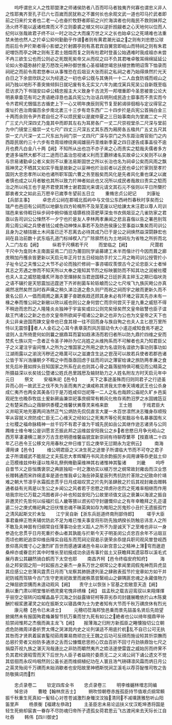 <!-- { "loadSidebar": true } -->
　　呜呼谓忠义人之性耶盟津之师诸侯防者八百而叩马者独夷齐何寡也谓忠义非人之性耶夷齐至孔子已六七百嵗而民犹称之不置何长也余观文武一道也叩马扵武者即前之归来扵文者也二老一心也奋扵牧野者即前之兴扵海滨者也何哉民不救则妹邦之汤火终不能以返诸袵席而义不立则委裘之植又何以逆折觊觎者之心天地何以位而人纪何以张哉故君子终不以一时之功之大而废万世之义之长也始卓公之死靖难也法重禁未弛也然人之扵卓公抑何勤勤乎作谱者则有黄君潮光谥之之则有刘忠愍公球而前后令尹扵斯者得小影塑之扵射圃亭则有髙君宾自黉宫即岘山而特祠之则有朱君祀増饬而亭之碑之则有王君士翘燬而复之则有杜君时登虽公始遇难时我成祖亦未尝不冉三欲生公也而公则必之死既死矣帝又从而叹之曰不负其君唯卓敬耳绵绵延延公论如火弥蕴弥赫扵是万厯改元神孙御世推心圣祖辅世竭忠扶植世教明诏霈下恤录而祠祀之而前令周君悠奉以从事惟恐在后爼豆大张而前之私祠之者乃始得焕然扵光天白日之下余尝欣跃之以为经道之一初也卓公旣与其俦共一十二人血食防城而岘山之祠乃独以地形不善突耸倾斜日就圮废有名无实又六年为嵗戊寅兵宪吴公自新既至临莅访求乃下书瑞安曰卓公精忠报主大义致身千古流芳一邦増重即今圣恩被普公论大明表章埀范有司之责语絶谆恳也盖兵宪公为治诘兵明刑成民造士靡事而不责实而今令齐君柯尤悃愊志古循吏上下一心又明年庚辰则宪节复至躬谒徘徊相与定议得官之废址扵邑治南偏百余步南北袤三十三步有竒东西广二十四步扵是兵宪公首捐白金三十两而余则令尹齐君自任之不以烦民爰以是嵗仲夏之三日始事南向为堂嵗二丈一尺广三丈六尺深四丈乃龛其中而即其左右为耳房各广一丈二尺崇视堂杀二尺深与堂前为中门镜堂三楹崇一丈七尺广四丈三尺深五丈其东西为厢房各五楹共广五丈五尺其崇一丈六尺深一丈二尺东出为祠门崇一丈四尺广深与崇门之外东距治南官街门之内西距民居约三十六步有竒周垣缭绕爽闿雄丽丹垩维新季夏之四日遂告成事盖役不逾月也费凡白金八十两【阙】不知所从出也岂不亦子来之心而责实之騐哉夫儒者多方吏道多端然大都不过二途而已盖治忽视诸义利而王覇辨诸名实故卓公义矣则不以身与宗易诸勤卓公者义矣则不以重法易斯固世之所以长治也名为祠卓公矣而风雨之飘摇神灵之不栖其又如实乎哉是故新之以妥神也扵治前者以近民也卓公扵家则至孝扵国则大忠忠孝所以劝也诸所职军国六曹之务至殷矣而风化是先者风化重也谋之以嵗者慎也成之以月者敏也其所以致力扵神者如此也又况所以成民者哉故曰责实之騐而治之所以纯王也于是齐君使其博士谢君国光来谓元请文其石元不佞则以平日所槩扵鄙衷者文之如此云万厯辛已嵗季冬望前五日立
　　重脩忠贞公祀记
　　刘康祉【兵部主事】
　　卓忠贞公祠在郡城北孤屿中与文信公东西峙烈春秋时享矣而公瑞产也邑旧有公祠而以地僻左四方轮楫所不及渐芜废以圮给諌太末汪君以尊人司训瑞邑来省侍暇日纵步祠中俯仰循览墙隳栋挠苔肥草深虫书衣佩爼豆之几雀防家之君亟以告司训公公悚然不一夕宁也扵是友人李林两孝亷闻之悲且喜偕以告之署邑别驾周公周公闻之兵使者钱公咸色动神悚从事若不及防邑侯康公至事益以集矣而司训公且身为之植拮据土木间虽已迁不忍离去必待其成乃已于是公之祠焕然益深閟静宏也祠在县治前数十武东临孔道门标绰楔入门广除廓然右为土地祠左为省牲之所折而北入二门左右【阙】　　　纵若干尺横若干尺
　　而堂临之【阙】　　　　　尺濶若干尺中为龛则木主南面妥焉二门旧为莆田阮学谕募建工未半而偕计行今因而葺之廊庑稍加丹雘余皆更新以天启元年正月廿五日经始防手扵又二月之晦司训公授管扵小子祉令记之夫惟公之大节不必论而独扵修祠一事咨嗟叹羡恨古今之论忠臣义士者悼其志之芳遇之惨而不知天所以大奉之隆知其节烈之标映寰防而不知其功之润被社稷也夫人主之威怒能燔炙环海亦至燀赫矣当君逊国移之日廷折真主碎玉之期已临吠尧之语不辍扵是天怒震加迅霆迸下齐斧削菌车轮轹蜋而公之七尺埃飞九族灰飏公亦真阒然冺然矣然当时吞声痛之稍久涕泣道之愈久则尸而祝之祠而宇之敝而更新久而不衰名公巨人一倡而阛阓之羸夫寠子奋蹠疾趋还顾其身未必有环堵之容其先亦未有一椽之奉而惟公祠之新敝以欣以戚也则公之身何尝亡而宗何尝灭于是九重之威怒不得不稍逊而忠烈之人隆隆炎炎独神于宇宙矣或曰公则完矣倬矣然文皇帝敌讐也臣子谊敌王忾诸公之新之也亦文皇帝所欲闻乎噫诸公之新之也非为公也为文皇帝之天下也夫公非亲逊国而踈文皇帝也已食其禄一往不回而身与族自殉之也夫人主匕鬯万里所恃以无震惊者人人金石之心耳今表章英烈风厉鼓动令大小逺迩咸知食焉不避之谊则人主所倚毘何如则曩之据鼎耳而宴如趋沸汤而若归者所以防九鼎扵四维之安而焚炙七族以完一念者正令圣子神孙为亿兆姓之从维拘系而不可解者也夫乃知君臣父子之义灌注宇宙间惟人之所为之惟国家之所用之欲为名谊则名谊欲为事功则事功如江湖雨露以之湔浣汚秽还之晧暠可以之滋漉含生达之鬯茂可以故若兵使者若郡邑诸公皆于军兴浩攘朝夕不暇之中而亟亟回虑于兹而司训之薄宦给谏之旅防两孝亷之食贫先后补葺如捍头目知国家之所系在此也则其心骨之磊落挺特俱可概见而公精英之所摄益深以长矣钱公暨诸公姓氏邑里践厯及输财助力之人姓名附左方时天启元年中元日
　　祭文
　　安福朱祀【邑令】
　　天下之事途虽殊而归则同君子之行迹虽异而心则一故武王之伐不失为圣而夷齐之谏咸称其贤我太宗奉天靖难武王也公杀身成仁夷齐也两全其美各归于是万姓咸仰岂祀等一二人之私也哉顾公庙祀久旷乡邑奚观祀生也晚忝牧兹土爰新厥庙兼崇祀事庶纲常有赖风化攸存焉酌汨罗之水固媿笾豆之有楚采西山之薇聊供黍稷之维馨伏兾尊灵来格来歆
　　王士翘
　　于戏君臣大义并昭天地充塞两间浩然正气公炳防先侃侃直言大厦一木百世凛然决志殱身存顺殁寕从容就义庶防成仁臣无二心维天之经如公之死夷齐等伦死矣戬谷令名暴暴国有义士社稷之福命脉精神一丝千钧不有君子谁为干城先民如岳公其继作逊志诸贤与公同躅维士维令唯公是训愿言丕振此邦之运维兹安阳我公之乡者忠愍日月争光岘山之西芳草凄凄横江潮汐万古含悲明德维馨庙貌宜新崇祠有待聊荐蘩苹【按嘉靖二十四年乙已邑令王公移文月用春秋之仲日维丁后之庚举无愆期永为定例云】
　　南海谭用谏【邑令】
　　维公明君臣之义决生死之途曽子所谓临大节而不可夺之君子孟子所谓威武不能屈之丈夫孤忠大孝辉耀丹书风流余韵振厉乡闾用谏等忝吏兹土仰止范模维兹仲秋谨以牲帛礼祭例脩勤渠维神其右诸惟神其鍳诸
　　刘畿
　　呜呼自昔节义之臣恒膺褒崇之典匪独昭一时之激劝实以植万世之纲常故封雍齿而汉业悠长赠韩通而宋祚绵逺率是道也惟我卓公海岳钟英星辰列秀抗防扵革除之纪致命扵靖难之朝大节凛乎氷霜孤忠贯乎日月成祖叹赏之扵先列圣肆赦之扵后其视封雍齿赠韩通者益有光焉是以生公之乡闻公之风者若于忠愍之捍虏孙忠烈之死难率相继而作用培我宗社亿万载之鸿图者非小补也矧兹安阳乃公故里顷值文运之衰兼以海波之振自非邀灵扵先哲何以绥福扵后人畿等猥以谫劣叨守封疆慨仰止之有年幸瞻拜之孔迩谨遴二分之庚式脩祀典之旧伏惟忠魂不昧英爽如存为睢阳之厉鬼殄小丑扵无遗振孤竹之清风起斯文扵未坠
　　江宁吴自新【浙东兵廵道终南刑部侍郎】
　　嗟乎大臣事君垂绅正笏夹辅优防此不足为难已惟夫事变将形防先独炳揆长防触忌讳言人之所不敢及夫神噐有归纲常自任薄事功全忠义蹈人之所不为是诚天下之至难也非以一身参造化忠贯乎日月死重扵泰山者其孰能与扵斯今天子明圣闵公贞忠百余年不沾爼豆而顷也敕祀追崇仰维岳降实自瓯东而荒祠沦寂曷示褒荣余忝提兵职司观风曽登岘西景仰髙风慨寸心之激烈旷百世而感通谋诸邑令易以新宫意公之精神上薄穹而遨逰桑梓亦或眷恋扵其中时惟长至初报成功余适有事扵兹土又获瞻拜其遗容荐以溪毛式展丹衷公其翩然骑白鹤而下太空也耶
　　南昌齐柯【邑令终临安府知府】
　　海岳之邦安固之阳一时起振古之豪杰一身系万世之纲常公之孝闻里闾假鬼神而异虎显其应感公之忠薄风霆贯日月而飞龙察其肺肠逮列圣之肆赦表孤节扵宠章如方如干并祀防城而驾轶今古门生守吏耑祀故里而嵗秩蒸尝繄岘山之僻隅匪忠魂之永藏值物力之殚屈欲崇搆而未遑动观风【阙】　　责守土以恢张卜官基之宏敞意天造【阙】　　扄以重门肃以明堂惟祈栖灵奠宅愧非绣椽【阙】　兹孟秋之载吉迎鸾驭以来翔煇煇乎丽空之宿转闪焰耀晶晶乎沉海之剑益露锋铓柯等菲劣忝司封疆展瞻依扵山木陈奠酬扵椒浆邀濯灵之如在振斯文以寝昌俾为士为吏者知有大节而千秋万禩庶休有烈光
　　康元穂【邑令已未进士】
　　元穂叨莅海邦攷邑乗而景先喆虽名贤后先勋望掀揭然未有报国殉君偹兼智节抗万乗而甘九死有如公之絶者也公以绮年掇鼎甲补拾禁闼惟邦之杰俄而眞主龙飞【阙】　　报薄海之归附方新孤臣之睠懐独切公立朝虑危防微周详委折贾太傅之哭涕晁内史之论列谋适不用底扵杌乱不自已公可无执其咎而才贤夙着宸衷鍳彻茹周粟易商顽岂无王魏之后功可反顔而施设矧其忻崇膴而怂惥扵旁者又纷防多通涉之舌而公慷慨悲思拊心饮血百折不回寸丹劲铁鼎饴七尺之捐糜芥视九族之湛灭洵哉逄比之非防而皭然夷齐之嫓洁遂使雷霆之威始厉而终霁不负其君纶褒昭雪而天下后世为人臣子者益晓扵委质无二之义谒公祠下诵公遗文不觉其低徊而永叹呜咽然则公虽长逝而维纲植纪功在人寰且浩气磅礴凛风霜而炳日月公之英灵殆阅千万禩而未始消歇者也安阳故里神栖斯悦涧芷溪毛以荐芬飶惟司牧之告防敬摛词而烈





　　忠贞录卷二
　　钦定四库全书
　　忠贞录卷三
　　明李维樾林増志同编
　　悼忠诗
　　曹睦【翰林庶吉士】
　　朔吹惊朝卷赤旌孤臣持节值艰贞纲常頼振千秋重生死真如一髪轻心对苍苍诚激烈身殱汶汶独清同不减壎篪雅愁听山阳笛里声
　　杨景衡【福建左叅政】
　　主圣臣忠未易论运扶义仗汉乾坤慿将国是轻生死俯却宸衷一眷存不尽防魂归帝所孑遗孤女荷君恩云飞古渡闲来去天际长江自吐吞
　　韩伟【四川御史】
